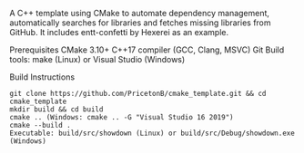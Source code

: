 

A C++ template using CMake to automate dependency management, automatically searches for libraries and fetches missing libraries from GitHub. It includes entt-confetti by Hexerei as an example.

Prerequisites
    CMake 3.10+
    C++17 compiler (GCC, Clang, MSVC)
    Git
    Build tools: make (Linux) or Visual Studio (Windows)

Build Instructions

    git clone https://github.com/PricetonB/cmake_template.git && cd cmake_template 
    mkdir build && cd build
    cmake .. (Windows: cmake .. -G "Visual Studio 16 2019")
    cmake --build .
    Executable: build/src/showdown (Linux) or build/src/Debug/showdown.exe (Windows)


